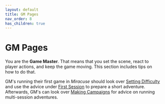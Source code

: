 ```yaml
---
layout: default
title: GM Pages
nav_order: 8
has_children: true
---
```


# GM Pages

You are the **Game Master**. That means that you set the scene, react to player actions, and keep the game moving. This section includes tips on how to do that.

GM's running their first game in _Miracuse_ should look over [Setting Difficulty](setting_difficulty_levels.html) and use the advice under [First Session](first_session.html) to prepare a short adventure. Afterwards, GM's can look over [Making Campaigns](making_campaigns/index.html) for advice on running multi-session adventures.

<!-- ---

### How _You_ Play the Game

Most of the system mechanics discussed so far cover gameplay for _players_. We've discussed how to create characters, roll dice, use abilities, and so on.

The GM is also playing the game, but their role is fundamentally different. Their play consists of "running the game" and "preparing the game", both of which can be enjoyable.

***Running the Game***

This is the activity that usually comes to mind when GM'ing is discussed. On game days, with players participating, you act as a narrator. You set the scene, the players react to the scene, then you react to the players' actions. 

***Preparing the Game***

This is a solo activity you do before game day. This is where you workshop dungeons, come up with plot lines, and brainstorm challenges for the players to face. -->
